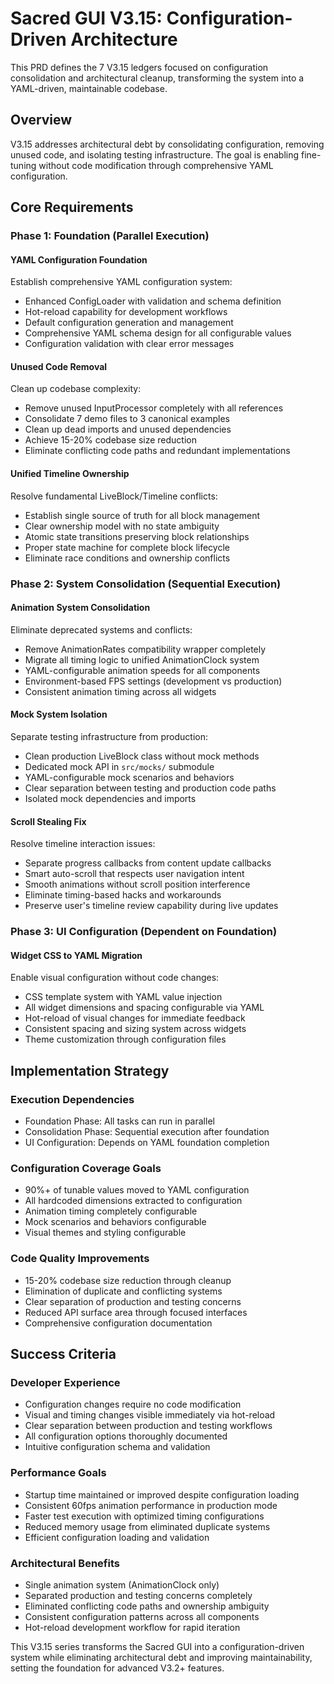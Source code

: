 # Sacred GUI V3.15: Configuration-Driven Architecture

This PRD defines the 7 V3.15 ledgers focused on configuration consolidation and architectural cleanup, transforming the system into a YAML-driven, maintainable codebase.

## Overview

V3.15 addresses architectural debt by consolidating configuration, removing unused code, and isolating testing infrastructure. The goal is enabling fine-tuning without code modification through comprehensive YAML configuration.

## Core Requirements

### Phase 1: Foundation (Parallel Execution)

#### YAML Configuration Foundation
Establish comprehensive YAML configuration system:
- Enhanced ConfigLoader with validation and schema definition
- Hot-reload capability for development workflows
- Default configuration generation and management
- Comprehensive YAML schema design for all configurable values
- Configuration validation with clear error messages

#### Unused Code Removal
Clean up codebase complexity:
- Remove unused InputProcessor completely with all references
- Consolidate 7 demo files to 3 canonical examples
- Clean up dead imports and unused dependencies
- Achieve 15-20% codebase size reduction
- Eliminate conflicting code paths and redundant implementations

#### Unified Timeline Ownership
Resolve fundamental LiveBlock/Timeline conflicts:
- Establish single source of truth for all block management
- Clear ownership model with no state ambiguity
- Atomic state transitions preserving block relationships
- Proper state machine for complete block lifecycle
- Eliminate race conditions and ownership conflicts

### Phase 2: System Consolidation (Sequential Execution)

#### Animation System Consolidation
Eliminate deprecated systems and conflicts:
- Remove AnimationRates compatibility wrapper completely
- Migrate all timing logic to unified AnimationClock system
- YAML-configurable animation speeds for all components
- Environment-based FPS settings (development vs production)
- Consistent animation timing across all widgets

#### Mock System Isolation
Separate testing infrastructure from production:
- Clean production LiveBlock class without mock methods
- Dedicated mock API in `src/mocks/` submodule
- YAML-configurable mock scenarios and behaviors
- Clear separation between testing and production code paths
- Isolated mock dependencies and imports

#### Scroll Stealing Fix
Resolve timeline interaction issues:
- Separate progress callbacks from content update callbacks
- Smart auto-scroll that respects user navigation intent
- Smooth animations without scroll position interference
- Eliminate timing-based hacks and workarounds
- Preserve user's timeline review capability during live updates

### Phase 3: UI Configuration (Dependent on Foundation)

#### Widget CSS to YAML Migration
Enable visual configuration without code changes:
- CSS template system with YAML value injection
- All widget dimensions and spacing configurable via YAML
- Hot-reload of visual changes for immediate feedback
- Consistent spacing and sizing system across widgets
- Theme customization through configuration files

## Implementation Strategy

### Execution Dependencies
- Foundation Phase: All tasks can run in parallel
- Consolidation Phase: Sequential execution after foundation
- UI Configuration: Depends on YAML foundation completion

### Configuration Coverage Goals
- 90%+ of tunable values moved to YAML configuration
- All hardcoded dimensions extracted to configuration
- Animation timing completely configurable
- Mock scenarios and behaviors configurable
- Visual themes and styling configurable

### Code Quality Improvements
- 15-20% codebase size reduction through cleanup
- Elimination of duplicate and conflicting systems
- Clear separation of production and testing concerns
- Reduced API surface area through focused interfaces
- Comprehensive configuration documentation

## Success Criteria

### Developer Experience
- Configuration changes require no code modification
- Visual and timing changes visible immediately via hot-reload
- Clear separation between production and testing workflows
- All configuration options thoroughly documented
- Intuitive configuration schema and validation

### Performance Goals
- Startup time maintained or improved despite configuration loading
- Consistent 60fps animation performance in production mode
- Faster test execution with optimized timing configurations
- Reduced memory usage from eliminated duplicate systems
- Efficient configuration loading and validation

### Architectural Benefits
- Single animation system (AnimationClock only)
- Separated production and testing concerns completely
- Eliminated conflicting code paths and ownership ambiguity
- Consistent configuration patterns across all components
- Hot-reload development workflow for rapid iteration

This V3.15 series transforms the Sacred GUI into a configuration-driven system while eliminating architectural debt and improving maintainability, setting the foundation for advanced V3.2+ features.